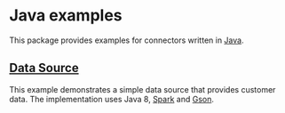 # Java examples

This package provides examples for connectors written in [Java](https://www.java.com/).

## [Data Source](data-source)

This example demonstrates a simple data source that provides customer data. The implementation uses Java 8, [Spark](http://sparkjava.com/) and [Gson](https://github.com/google/gson).